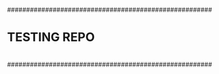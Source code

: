 
######################################################
#                                                    #
#                  TESTING REPO                      #
#                                                    #
######################################################
